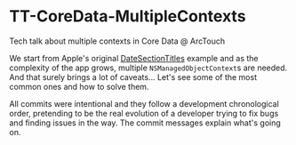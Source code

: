 # TT-CoreData-MultipleContexts
Tech talk about multiple contexts in Core Data @ ArcTouch

We start from Apple's original [DateSectionTitles](https://developer.apple.com/library/ios/samplecode/DateSectionTitles/Introduction/Intro.html#//apple_ref/doc/uid/DTS40009939)
example and as the complexity of the app grows, multiple `NSManagedObjectContext`s are
needed. And that surely brings a lot of caveats... Let's see some of the most common
ones and how to solve them.

All commits were intentional and they follow a development chronological order,
pretending to be the real evolution of a developer trying to fix bugs and finding
issues in the way. The commit messages explain what's going on.
